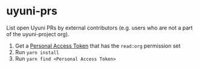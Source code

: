 # uyuni-prs

List open Uyuni PRs by external contributors (e.g. users who are not a part of the uyuni-project org).

1. Get a [Personal Access Token](https://github.com/settings/tokens) that has the `read:org` permission set
2. Run `yarn install`
3. Run `yarn find <Personal Access Token>`
